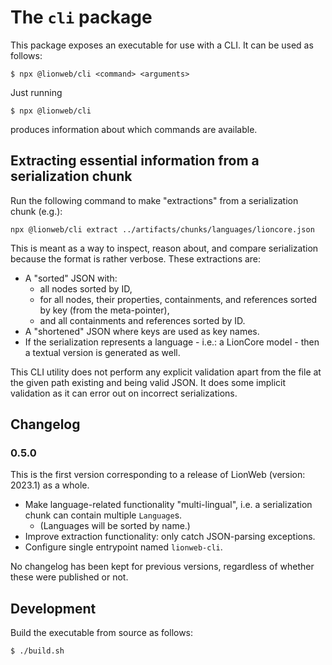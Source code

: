 # The `cli` package

This package exposes an executable for use with a CLI.
It can be used as follows:

```shell
$ npx @lionweb/cli <command> <arguments>
```

Just running

```shell
$ npx @lionweb/cli
```

produces information about which commands are available.


## Extracting essential information from a serialization chunk

Run the following command to make "extractions" from a serialization chunk (e.g.):

```shell
npx @lionweb/cli extract ../artifacts/chunks/languages/lioncore.json
```

This is meant as a way to inspect, reason about, and compare serialization because the format is rather verbose.
These extractions are:

* A "sorted" JSON with:
    * all nodes sorted by ID,
    * for all nodes, their properties, containments, and references sorted by key (from the meta-pointer),
    * and all containments and references sorted by ID.
* A "shortened" JSON where keys are used as key names.
* If the serialization represents a language - i.e.: a LionCore model - then a textual version is generated as well.

This CLI utility does not perform any explicit validation apart from the file at the given path existing and being valid JSON.
It does some implicit validation as it can error out on incorrect serializations.


## Changelog

### 0.5.0

This is the first version corresponding to a release of LionWeb (version: 2023.1) as a whole.

* Make language-related functionality "multi-lingual", i.e. a serialization chunk can contain multiple `Language`s.
  * (Languages will be sorted by name.)
* Improve extraction functionality: only catch JSON-parsing exceptions.
* Configure single entrypoint named `lionweb-cli`.

No changelog has been kept for previous versions, regardless of whether these were published or not.


## Development

Build the executable from source as follows:

```shell
$ ./build.sh
```

